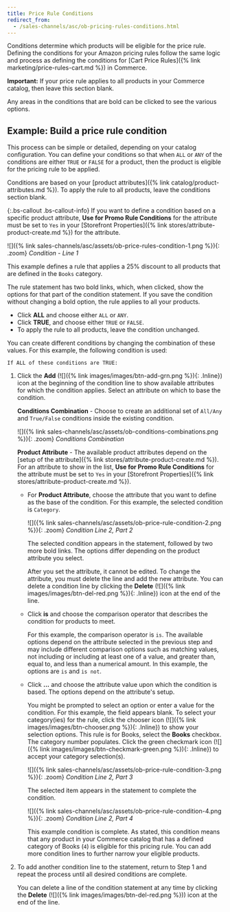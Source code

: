 ```yaml
---
title: Price Rule Conditions
redirect_from:
  - /sales-channels/asc/ob-pricing-rules-conditions.html
---
```



Conditions determine which products will be eligible for the price rule. Defining the conditions for your Amazon pricing rules follow the same logic and process as defining the conditions for [Cart Price Rules]({% link marketing/price-rules-cart.md %}) in Commerce.

**Important:** If your price rule applies to all products in your Commerce catalog, then leave this section blank.

Any areas in the conditions that are bold can be clicked to see the various options.

## Example: Build a price rule condition

This process can be simple or detailed, depending on your catalog configuration. You can define your conditions so that when `ALL` or `ANY` of the conditions are either `TRUE` or `FALSE` for a product, then the product is eligible for the pricing rule to be applied.

Conditions are based on your [product attributes]({% link catalog/product-attributes.md %}). To apply the rule to all products, leave the conditions section blank.

{:.bs-callout .bs-callout-info}
If you want to define a condition based on a specific product attribute, **Use for Promo Rule Conditions** for the attribute must be set to `Yes` in your [Storefront Properties]({% link stores/attribute-product-create.md %}) for the attribute.

![]({% link sales-channels/asc/assets/ob-price-rules-condition-1.png %}){: .zoom}
_Condition - Line 1_

This example defines a rule that applies a 25% discount to all products that are defined in the `Books` category.

The rule statement has two bold links, which, when clicked, show the options for that part of the condition statement. If you save the condition without changing a bold option, the rule applies to all your products.

- Click **ALL** and choose either `ALL` or `ANY`.
- Click **TRUE**, and choose either `TRUE` or `FALSE`.
- To apply the rule to all products, leave the condition unchanged.

You can create different conditions by changing the combination of these values. For this example, the following condition is used:

   `If ALL of these conditions are TRUE:`

1. Click the **Add** (![]({% link images/images/btn-add-grn.png %}){: .Inline}) icon at the beginning of the condition line to show available attributes for which the condition applies. Select an attribute on which to base the condition.

   **Conditions Combination** -  Choose to create an additional set of `All/Any` and `True/False` conditions inside the existing condition.

   ![]({% link sales-channels/asc/assets/ob-conditions-combinations.png %}){: .zoom}
   _Conditions Combination_

   **Product Attribute** - The available product attributes depend on the [setup of the attribute]({% link stores/attribute-product-create.md %}). For an attribute to show in the list, **Use for Promo Rule Conditions** for the attribute must be set to `Yes` in your [Storefront Properties]({% link stores/attribute-product-create.md %}).

   - For **Product Attribute**, choose the attribute that you want to define as the base of the condition. For this example, the selected condition is `Category`.

      ![]({% link sales-channels/asc/assets/ob-price-rule-condition-2.png %}){: .zoom}
      _Condition Line 2, Part 2_

      The selected condition appears in the statement, followed by two more bold links. The options differ depending on the product attribute you select.

      After you set the attribute, it cannot be edited. To change the attribute, you must delete the line and add the new attribute. You can delete a condition line by clicking the **Delete** (![]({% link images/images/btn-del-red.png %}){: .Inline}) icon at the end of the line.

   - Click **is** and choose the comparison operator that describes the condition for products to meet.

      For this example, the comparison operator is `is`. The available options depend on the attribute selected in the previous step and may include different comparison options such as matching values, not including or including at least one of a value, and greater than, equal to, and less than a numerical amount. In this example, the options are `is` and `is not`.

   - Click **...** and choose the attribute value upon which the condition is based. The options depend on the attribute's setup.

      You might be prompted to select an option or enter a value for the condition. For this example, the field appears blank. To select your category(ies) for the rule, click the chooser icon (![]({% link images/images/btn-chooser.png %}){: .Inline}) to show your selection options. This rule is for Books, select the **Books** checkbox. The category number populates. Click the green checkmark icon (![]({% link images/images/btn-checkmark-green.png %}){: .Inline}) to accept your category selection(s).

      ![]({% link sales-channels/asc/assets/ob-price-rule-condition-3.png %}){: .zoom}
      _Condition Line 2, Part 3_

      The selected item appears in the statement to complete the condition.

      ![]({% link sales-channels/asc/assets/ob-price-rule-condition-4.png %}){: .zoom}
      _Condition Line 2, Part 4_

      This example condition is complete. As stated, this condition means that any product in your Commerce catalog that has a defined category of Books (`4`) is eligible for this pricing rule. You can add more condition lines to further narrow your eligible products.

1. To add another condition line to the statement, return to Step 1 and repeat the process until all desired conditions are complete.

    You can delete a line of the condition statement at any time by clicking the **Delete** (![]({% link images/images/btn-del-red.png %})) icon at the end of the line.

